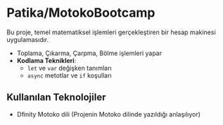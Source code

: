 # Patika/MotokoBootcamp
 
Bu proje, temel matematiksel işlemleri gerçekleştiren bir hesap makinesi uygulamasıdır.

- Toplama, Çıkarma, Çarpma, Bölme işlemleri yapar
- **Kodlama Teknikleri**:
  - `let` ve `var` değişken tanımları
  - `async` metotlar ve `if` koşulları

## Kullanılan Teknolojiler
- Dfinity Motoko dili (Projenin Motoko dilinde yazıldığı anlaşılıyor)
